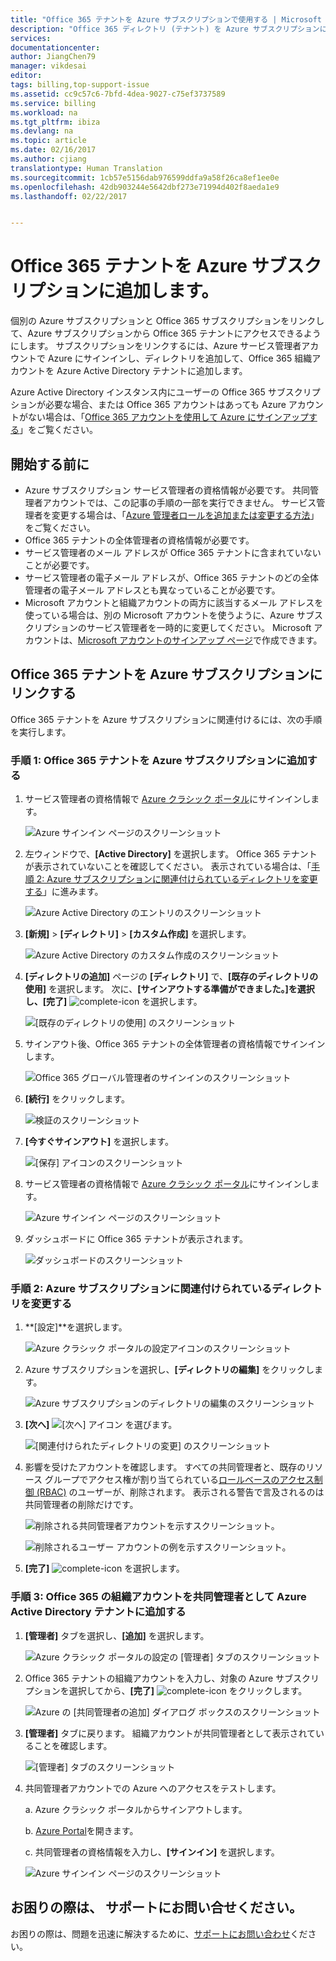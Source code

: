 ```yaml
---
title: "Office 365 テナントを Azure サブスクリプションで使用する | Microsoft Docs"
description: "Office 365 ディレクトリ (テナント) を Azure サブスクリプションに追加する方法について説明します。"
services: 
documentationcenter: 
author: JiangChen79
manager: vikdesai
editor: 
tags: billing,top-support-issue
ms.assetid: cc9c57c6-7bfd-4dea-9027-c75ef3737589
ms.service: billing
ms.workload: na
ms.tgt_pltfrm: ibiza
ms.devlang: na
ms.topic: article
ms.date: 02/16/2017
ms.author: cjiang
translationtype: Human Translation
ms.sourcegitcommit: 1cb57e5156dab976599ddfa9a58f26ca8ef1ee0e
ms.openlocfilehash: 42db903244e5642dbf273e71994d402f8aeda1e9
ms.lasthandoff: 02/22/2017


---
```

# <a name="associate-an-office-365-tenant-to-an-azure-subscription"></a>Office 365 テナントを Azure サブスクリプションに追加します。
個別の Azure サブスクリプションと Office 365 サブスクリプションをリンクして、Azure サブスクリプションから Office 365 テナントにアクセスできるようにします。 サブスクリプションをリンクするには、Azure サービス管理者アカウントで Azure にサインインし、ディレクトリを追加して、Office 365 組織アカウントを Azure Active Directory テナントに追加します。

Azure Active Directory インスタンス内にユーザーの Office 365 サブスクリプションが必要な場合、または Office 365 アカウントはあっても Azure アカウントがない場合は、「[Office 365 アカウントを使用して Azure にサインアップする](billing-use-existing-office-365-account-azure-subscription.md)」をご覧ください。 

## <a name="before-you-begin"></a>開始する前に
* Azure サブスクリプション サービス管理者の資格情報が必要です。 共同管理者アカウントでは、この記事の手順の一部を実行できません。 サービス管理者を変更する場合は、「[Azure 管理者ロールを追加または変更する方法](billing-add-change-azure-subscription-administrator.md#change-service-administrator-for-a-subscription)」をご覧ください。
* Office 365 テナントの全体管理者の資格情報が必要です。
* サービス管理者のメール アドレスが Office 365 テナントに含まれていないことが必要です。
* サービス管理者の電子メール アドレスが、Office 365 テナントのどの全体管理者の電子メール アドレスとも異なっていることが必要です。
* Microsoft アカウントと組織アカウントの両方に該当するメール アドレスを使っている場合は、別の Microsoft アカウントを使うように、Azure サブスクリプションのサービス管理者を一時的に変更してください。 Microsoft アカウントは、[Microsoft アカウントのサインアップ ページ](https://signup.live.com/)で作成できます。

## <a name="link-office-365-tenant-to-azure-subscription"></a>Office 365 テナントを Azure サブスクリプションにリンクする
Office 365 テナントを Azure サブスクリプションに関連付けるには、次の手順を実行します。

### <a name="step-1-add-office-365-tenant-to-your-azure-subscription"></a>手順 1: Office 365 テナントを Azure サブスクリプションに追加する

1. サービス管理者の資格情報で [Azure クラシック ポータル](https://manage.windowsazure.com/)にサインインします。

    ![Azure サインイン ページのスクリーンショット](./media/billing-add-office-365-tenant-to-azure-subscription/s313_azure-sign-in-service-admin.png)

2. 左ウィンドウで、**[Active Directory]** を選択します。 Office 365 テナントが表示されていないことを確認してください。 表示されている場合は、「[手順 2: Azure サブスクリプションに関連付けられているディレクトリを変更する](#Step2)」に進みます。
   
   ![Azure Active Directory のエントリのスクリーンショット](./media/billing-add-office-365-tenant-to-azure-subscription/s35-classic-portal-active-directory-entry.png)

3. **[新規]**  >  **[ディレクトリ]**  >  **[カスタム作成]** を選択します。
   
    ![Azure Active Directory のカスタム作成のスクリーンショット](./media/billing-add-office-365-tenant-to-azure-subscription/s37-aad-custom-create.png)
   
4. **[ディレクトリの追加]** ページの **[ディレクトリ]** で、**[既存のディレクトリの使用]** を選択します。 次に、**[サインアウトする準備ができました。]**を選択し、**[完了]** ![complete-icon](./media/billing-add-office-365-tenant-to-azure-subscription/s38_complete-icon.png) を選択します。
   
    ![[既存のディレクトリの使用] のスクリーンショット](./media/billing-add-office-365-tenant-to-azure-subscription/s39_add-directory-use-existing.png)
   
5. サインアウト後、Office 365 テナントの全体管理者の資格情報でサインインします。
   
    ![Office 365 グローバル管理者のサインインのスクリーンショット](./media/billing-add-office-365-tenant-to-azure-subscription/s310_sign-in-global-admin-office-365.png)
   
6. **[続行]** をクリックします。
   
    ![検証のスクリーンショット](./media/billing-add-office-365-tenant-to-azure-subscription/s311_use-contoso-directory-azure-verify.png)
   
7. **[今すぐサインアウト]** を選択します。
   
    ![[保存] アイコンのスクリーンショット](./media/billing-add-office-365-tenant-to-azure-subscription/s312_use-contoso-directory-azure-confirm-and-sign-out.png)
   
8. サービス管理者の資格情報で [Azure クラシック ポータル](https://manage.windowsazure.com/)にサインインします。
   
    ![Azure サインイン ページのスクリーンショット](./media/billing-add-office-365-tenant-to-azure-subscription/s313_azure-sign-in-service-admin.png)
   
9. ダッシュボードに Office 365 テナントが表示されます。
   
    ![ダッシュボードのスクリーンショット](./media/billing-add-office-365-tenant-to-azure-subscription/s314_office-365-tenant-appear-in-azure.png)

### <a name="Step2"></a>手順 2: Azure サブスクリプションに関連付けられているディレクトリを変更する
   
1. **[設定]**を選択します。
   
    ![Azure クラシック ポータルの設定アイコンのスクリーンショット](./media/billing-add-office-365-tenant-to-azure-subscription/s315_azure-classic-portal-settings-icon.png)
   
2. Azure サブスクリプションを選択し、**[ディレクトリの編集]** をクリックします。

    ![Azure サブスクリプションのディレクトリの編集のスクリーンショット](./media/billing-add-office-365-tenant-to-azure-subscription/s316_azure-subscription-edit-directory.png)
   
3. **[次へ]** ![[次へ] アイコン](./media/billing-add-office-365-tenant-to-azure-subscription/s317_next-icon.png) を選びます。
   
    ![[関連付けられたディレクトリの変更] のスクリーンショット](./media/billing-add-office-365-tenant-to-azure-subscription/s318_azure-change-associated-directory.png)
   
4. 影響を受けたアカウントを確認します。 すべての共同管理者と、既存のリソース グループでアクセス権が割り当てられている[ロールベースのアクセス制御 (RBAC)](../active-directory/role-based-access-control-configure.md) のユーザーが、削除されます。 表示される警告で言及されるのは共同管理者の削除だけです。
      
    ![削除される共同管理者アカウントを示すスクリーンショット。](./media/billing-add-office-365-tenant-to-azure-subscription/s322_azure-confirm-directory-mapping.png)
   
    ![削除されるユーザー アカウントの例を示すスクリーンショット。](./media/billing-add-office-365-tenant-to-azure-subscription/s325_assigned-users-removed-resource-groups.png)
   
5. **[完了]** ![complete-icon](./media/billing-add-office-365-tenant-to-azure-subscription/s38_complete-icon.png) を選択します。

### <a name="step-3-add-your-office-365-organizational-accounts-as-co-administrators-to-the-azure-active-directory-tenant"></a>手順 3: Office 365 の組織アカウントを共同管理者として Azure Active Directory テナントに追加する
   
1. **[管理者]** タブを選択し、**[追加]** を選択します。
   
    ![Azure クラシック ポータルの設定の [管理者] タブのスクリーンショット](./media/billing-add-office-365-tenant-to-azure-subscription/s319_azure-classic-portal-settings-administrators.png)
   
2. Office 365 テナントの組織アカウントを入力し、対象の Azure サブスクリプションを選択してから、**[完了]** ![complete-icon](./media/billing-add-office-365-tenant-to-azure-subscription/s38_complete-icon.png) をクリックします。
   
    ![Azure の [共同管理者の追加] ダイアログ ボックスのスクリーンショット](./media/billing-add-office-365-tenant-to-azure-subscription/s320_azure-add-co-administrator.png)
   
3. **[管理者]** タブに戻ります。 組織アカウントが共同管理者として表示されていることを確認します。
   
    ![[管理者] タブのスクリーンショット](./media/billing-add-office-365-tenant-to-azure-subscription/s321_azure-co-administrator-added.png)
4.  共同管理者アカウントでの Azure へのアクセスをテストします。
   
    a. Azure クラシック ポータルからサインアウトします。
   
    b. [Azure Portal](https://portal.azure.com/)を開きます。
   
    c. 共同管理者の資格情報を入力し、**[サインイン]** を選択します。
   
    ![Azure サインイン ページのスクリーンショット](./media/billing-add-office-365-tenant-to-azure-subscription/s324_azure-sign-in-with-co-admin.png)

## <a name="need-help-contact-support"></a>お困りの際は、 サポートにお問い合せください。
お困りの際は、問題を迅速に解決するために、[サポートにお問い合わせ](https://portal.azure.com/?#blade/Microsoft_Azure_Support/HelpAndSupportBlade)ください。



